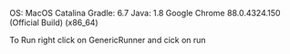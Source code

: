 OS: MacOS Catalina
Gradle: 6.7
Java: 1.8
Google Chrome
88.0.4324.150 (Official Build) (x86_64)

To Run right click on GenericRunner and cick on run